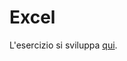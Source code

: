 # Excel

L'esercizio si sviluppa [qui](https://github.com/stefanogrillo/Data-Analyst---Epicode/blob/37d63b51c0b72a5436570b384a9e8dd5eb8e3fc6/Week%204/Day%201/Esercizio%201.xlsx).
